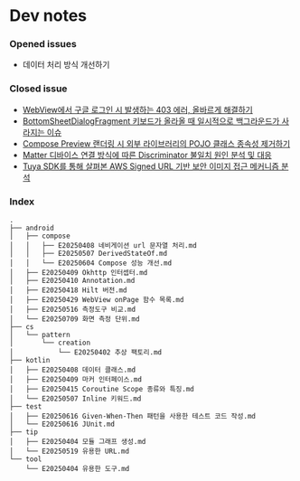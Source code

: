# Dev notes    
### Opened issues
- 데이터 처리 방식 개선하기

### Closed issue
- [WebView에서 구글 로그인 시 발생하는 403 에러, 올바르게 해결하기](https://github.com/pachuho/dev-notes/issues/6)
- [BottomSheetDialogFragment 키보드가 올라올 때 일시적으로 백그라운드가 사라지는 이슈](https://github.com/pachuho/dev-notes/issues/4)
- [Compose Preview 랜더링 시 외부 라이브러리의 POJO 클래스 종속성 제거하기](https://github.com/pachuho/dev-notes/issues/3)
- [Matter 디바이스 연결 방식에 따른 Discriminator 불일치 원인 분석 및 대응](https://github.com/pachuho/dev-notes/issues/2)
- [Tuya SDK를 통해 살펴본 AWS Signed URL 기반 보안 이미지 접근 메커니즘 분석](https://github.com/pachuho/dev-notes/issues/1)
### Index
    .
    ├── android
    │   ├── compose
    │   │   ├── E20250408 네비게이션 url 문자열 처리.md
    │   │   ├── E20250507 DerivedStateOf.md
    │   │   └── E20250604 Compose 성능 개선.md
    │   ├── E20250409 Okhttp 인터셉터.md
    │   ├── E20250410 Annotation.md
    │   ├── E20250418 Hilt 버전.md
    │   ├── E20250429 WebView onPage 함수 목록.md
    │   ├── E20250516 측정도구 비교.md
    │   └── E20250709 화면 측정 단위.md
    ├── cs
    │   └── pattern
    │       └── creation
    │           └── E20250402 추상 팩토리.md
    ├── kotlin
    │   ├── E20250408 데이터 클래스.md
    │   ├── E20250409 마커 인터페이스.md
    │   ├── E20250415 Coroutine Scope 종류와 특징.md
    │   └── E20250507 Inline 키워드.md
    ├── test
    │   ├── E20250616 Given-When-Then 패턴을 사용한 테스트 코드 작성.md
    │   └── E20250616 JUnit.md
    ├── tip
    │   ├── E20250404 모듈 그래프 생성.md
    │   └── E20250519 유용한 URL.md
    └── tool
        └── E20250404 유용한 도구.md
